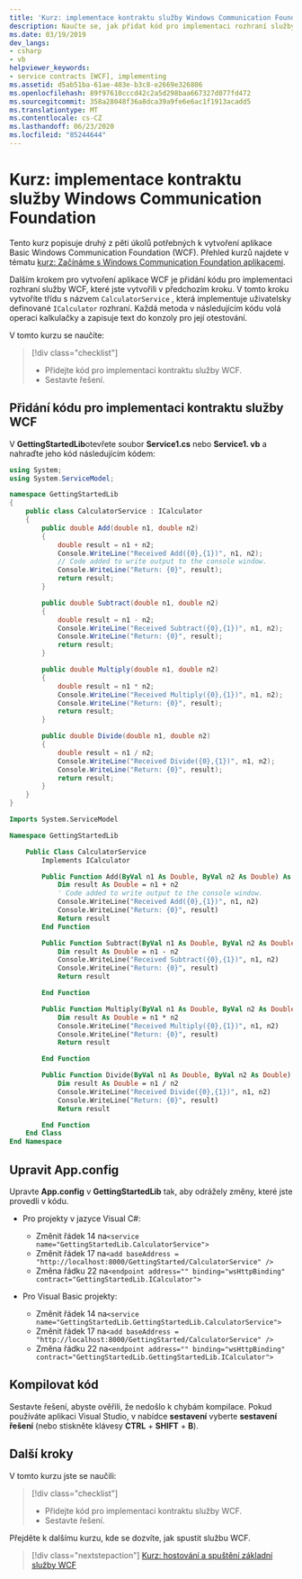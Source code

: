 ```yaml
---
title: 'Kurz: implementace kontraktu služby Windows Communication Foundation'
description: Naučte se, jak přidat kód pro implementaci rozhraní služby WCF jako součást série článků, které vám pomůžou začít vytvářet aplikace WCF.
ms.date: 03/19/2019
dev_langs:
- csharp
- vb
helpviewer_keywords:
- service contracts [WCF], implementing
ms.assetid: d5ab51ba-61ae-403e-b3c8-e2669e326806
ms.openlocfilehash: 89f97610cccd42c2a5d298baa667327d077fd472
ms.sourcegitcommit: 358a28048f36a8dca39a9fe6e6ac1f1913acadd5
ms.translationtype: MT
ms.contentlocale: cs-CZ
ms.lasthandoff: 06/23/2020
ms.locfileid: "85244644"
---
```

# <a name="tutorial-implement-a-windows-communication-foundation-service-contract"></a>Kurz: implementace kontraktu služby Windows Communication Foundation

Tento kurz popisuje druhý z pěti úkolů potřebných k vytvoření aplikace Basic Windows Communication Foundation (WCF). Přehled kurzů najdete v tématu [kurz: Začínáme s Windows Communication Foundation aplikacemi](getting-started-tutorial.md).

Dalším krokem pro vytvoření aplikace WCF je přidání kódu pro implementaci rozhraní služby WCF, které jste vytvořili v předchozím kroku. V tomto kroku vytvoříte třídu s názvem `CalculatorService` , která implementuje uživatelsky definované `ICalculator` rozhraní. Každá metoda v následujícím kódu volá operaci kalkulačky a zapisuje text do konzoly pro její otestování.

V tomto kurzu se naučíte:
> [!div class="checklist"]
>
> - Přidejte kód pro implementaci kontraktu služby WCF.
> - Sestavte řešení.

## <a name="add-code-to-implement-the-wcf-service-contract"></a>Přidání kódu pro implementaci kontraktu služby WCF

V **GettingStartedLib**otevřete soubor **Service1.cs** nebo **Service1. vb** a nahraďte jeho kód následujícím kódem:

```csharp
using System;
using System.ServiceModel;

namespace GettingStartedLib
{
    public class CalculatorService : ICalculator
    {
        public double Add(double n1, double n2)
        {
            double result = n1 + n2;
            Console.WriteLine("Received Add({0},{1})", n1, n2);
            // Code added to write output to the console window.
            Console.WriteLine("Return: {0}", result);
            return result;
        }

        public double Subtract(double n1, double n2)
        {
            double result = n1 - n2;
            Console.WriteLine("Received Subtract({0},{1})", n1, n2);
            Console.WriteLine("Return: {0}", result);
            return result;
        }

        public double Multiply(double n1, double n2)
        {
            double result = n1 * n2;
            Console.WriteLine("Received Multiply({0},{1})", n1, n2);
            Console.WriteLine("Return: {0}", result);
            return result;
        }

        public double Divide(double n1, double n2)
        {
            double result = n1 / n2;
            Console.WriteLine("Received Divide({0},{1})", n1, n2);
            Console.WriteLine("Return: {0}", result);
            return result;
        }
    }
}
```

```vb
Imports System.ServiceModel

Namespace GettingStartedLib

    Public Class CalculatorService
        Implements ICalculator

        Public Function Add(ByVal n1 As Double, ByVal n2 As Double) As Double Implements ICalculator.Add
            Dim result As Double = n1 + n2
            ' Code added to write output to the console window.
            Console.WriteLine("Received Add({0},{1})", n1, n2)
            Console.WriteLine("Return: {0}", result)
            Return result
        End Function

        Public Function Subtract(ByVal n1 As Double, ByVal n2 As Double) As Double Implements ICalculator.Subtract
            Dim result As Double = n1 - n2
            Console.WriteLine("Received Subtract({0},{1})", n1, n2)
            Console.WriteLine("Return: {0}", result)
            Return result

        End Function

        Public Function Multiply(ByVal n1 As Double, ByVal n2 As Double) As Double Implements ICalculator.Multiply
            Dim result As Double = n1 * n2
            Console.WriteLine("Received Multiply({0},{1})", n1, n2)
            Console.WriteLine("Return: {0}", result)
            Return result

        End Function

        Public Function Divide(ByVal n1 As Double, ByVal n2 As Double) As Double Implements ICalculator.Divide
            Dim result As Double = n1 / n2
            Console.WriteLine("Received Divide({0},{1})", n1, n2)
            Console.WriteLine("Return: {0}", result)
            Return result

        End Function
    End Class
End Namespace
```

## <a name="edit-appconfig"></a>Upravit App.config

Upravte **App.config** v **GettingStartedLib** tak, aby odrážely změny, které jste provedli v kódu.

- Pro projekty v jazyce Visual C#:
  - Změnit řádek 14 na`<service name="GettingStartedLib.CalculatorService">`
  - Změnit řádek 17 na`<add baseAddress = "http://localhost:8000/GettingStarted/CalculatorService" />`
  - Změna řádku 22 na`<endpoint address="" binding="wsHttpBinding" contract="GettingStartedLib.ICalculator">`

- Pro Visual Basic projekty:
  - Změnit řádek 14 na`<service name="GettingStartedLib.GettingStartedLib.CalculatorService">`
  - Změnit řádek 17 na`<add baseAddress = "http://localhost:8000/GettingStarted/CalculatorService" />`
  - Změna řádku 22 na`<endpoint address="" binding="wsHttpBinding" contract="GettingStartedLib.GettingStartedLib.ICalculator">`

## <a name="compile-the-code"></a>Kompilovat kód

Sestavte řešení, abyste ověřili, že nedošlo k chybám kompilace. Pokud používáte aplikaci Visual Studio, v nabídce **sestavení** vyberte **sestavení řešení** (nebo stiskněte klávesy **CTRL** + **SHIFT** + **B**).

## <a name="next-steps"></a>Další kroky

V tomto kurzu jste se naučili:
> [!div class="checklist"]
>
> - Přidejte kód pro implementaci kontraktu služby WCF.
> - Sestavte řešení.

Přejděte k dalšímu kurzu, kde se dozvíte, jak spustit službu WCF.

> [!div class="nextstepaction"]
> [Kurz: hostování a spuštění základní služby WCF](how-to-host-and-run-a-basic-wcf-service.md)
